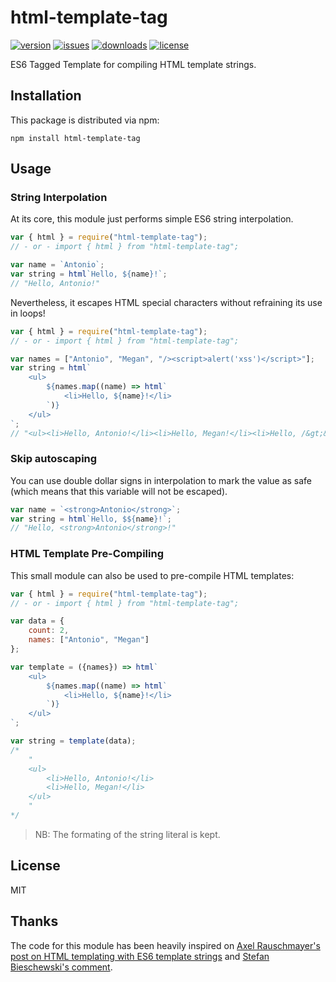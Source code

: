 # html-template-tag

[![version](https://img.shields.io/npm/v/html-template-tag.svg)](http://npm.im/html-template-tag)
[![issues](https://img.shields.io/github/issues-raw/antoniovdlc/html-template-tag.svg)](https://github.com/AntonioVdlC/html-template-tag/issues)
[![downloads](https://img.shields.io/npm/dt/html-template-tag.svg)](http://npm.im/html-template-tag)
[![license](https://img.shields.io/npm/l/html-template-tag.svg)](http://opensource.org/licenses/MIT)

ES6 Tagged Template for compiling HTML template strings.

## Installation

This package is distributed via npm:

```
npm install html-template-tag
```

## Usage

### String Interpolation

At its core, this module just performs simple ES6 string interpolation.

```javascript
var { html } = require("html-template-tag");
// - or - import { html } from "html-template-tag";

var name = `Antonio`;
var string = html`Hello, ${name}!`;
// "Hello, Antonio!"
```

Nevertheless, it escapes HTML special characters without refraining its use in loops!

```javascript
var { html } = require("html-template-tag");
// - or - import { html } from "html-template-tag";

var names = ["Antonio", "Megan", "/><script>alert('xss')</script>"];
var string = html`
	<ul>
		${names.map((name) => html`
			<li>Hello, ${name}!</li>
		`)}
	</ul>
`;
// "<ul><li>Hello, Antonio!</li><li>Hello, Megan!</li><li>Hello, /&gt;&lt;script&gt;alert(&#39;xss&#39;)&lt;/script&gt;!</li></ul>"
```

### Skip autoscaping

You can use double dollar signs in interpolation to mark the value as safe (which means that this variable will not be escaped).

```javascript
var name = `<strong>Antonio</strong>`;
var string = html`Hello, $${name}!`;
// "Hello, <strong>Antonio</strong>!"
```

### HTML Template Pre-Compiling

This small module can also be used to pre-compile HTML templates:

```javascript
var { html } = require("html-template-tag");
// - or - import { html } from "html-template-tag";

var data = {
	count: 2,
	names: ["Antonio", "Megan"]
};

var template = ({names}) => html`
	<ul>
		${names.map((name) => html`
			<li>Hello, ${name}!</li>
		`)}
	</ul>
`;

var string = template(data);
/* 
	"
	<ul>
		<li>Hello, Antonio!</li>
		<li>Hello, Megan!</li>
	</ul>
	"
*/
```
> NB: The formating of the string literal is kept.

## License
MIT

## Thanks
The code for this module has been heavily inspired on [Axel Rauschmayer's post on HTML templating with ES6 template strings](http://www.2ality.com/2015/01/template-strings-html.html) and [Stefan Bieschewski's comment](http://www.2ality.com/2015/01/template-strings-html.html#comment-2078932192).